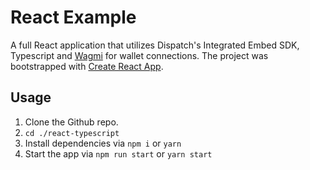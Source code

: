 # React Example
A full React application that utilizes Dispatch's Integrated Embed SDK, Typescript and [Wagmi](https://wagmi.sh/) for wallet connections. 
The project was bootstrapped with [Create React App](https://github.com/facebook/create-react-app).

## Usage
1. Clone the Github repo.
2. `cd ./react-typescript`
3. Install dependencies via `npm i` or `yarn`
4. Start the app via `npm run start` or `yarn start`
